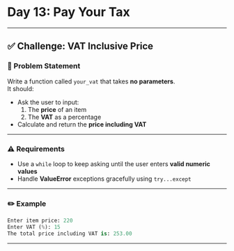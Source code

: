 # Day 13: Pay Your Tax

---

## ✅ Challenge: VAT Inclusive Price

### 🔹 Problem Statement  
Write a function called `your_vat` that takes **no parameters**.  
It should:

- Ask the user to input:
  1. The **price** of an item
  2. The **VAT** as a percentage
- Calculate and return the **price including VAT**

---

### ⚠️ Requirements

- Use a `while` loop to keep asking until the user enters **valid numeric values**
- Handle **ValueError** exceptions gracefully using `try...except`

---

### ✏️ Example

```python
Enter item price: 220
Enter VAT (%): 15
The total price including VAT is: 253.00
```

---
